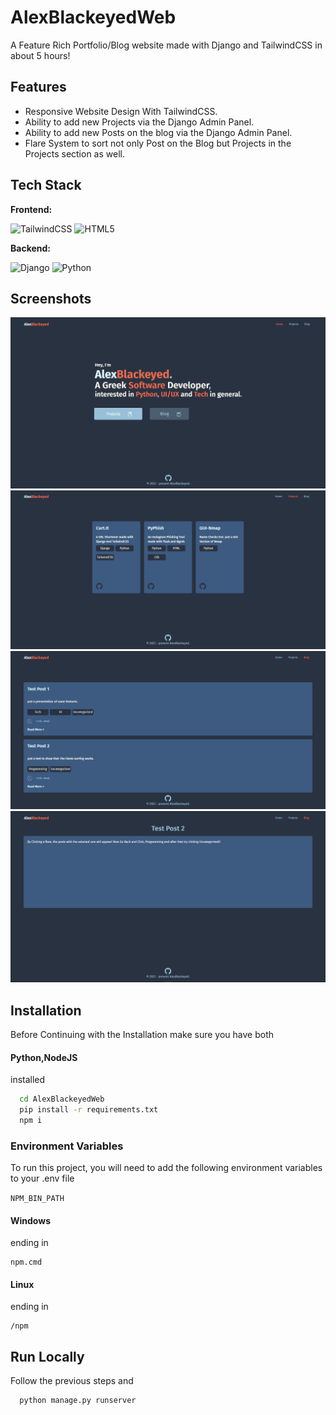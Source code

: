 
# AlexBlackeyedWeb

A Feature Rich Portfolio/Blog website made with Django and TailwindCSS in about 5 hours!


## Features

- Responsive Website Design With TailwindCSS.
- Ability to add new Projects via the Django Admin Panel.
- Ability to add new Posts on the blog via the Django Admin Panel.
- Flare System to sort not only Post on the Blog but Projects in the Projects section as well.


## Tech Stack

**Frontend:**

![TailwindCSS](https://img.shields.io/badge/tailwindcss-%2338B2AC.svg?style=for-the-badge&logo=tailwind-css&logoColor=white)
![HTML5](https://img.shields.io/badge/html5-%23E34F26.svg?style=for-the-badge&logo=html5&logoColor=white)

**Backend:**

![Django](https://img.shields.io/badge/django-%23092E20.svg?style=for-the-badge&logo=django&logoColor=white)
![Python](https://img.shields.io/badge/python-3670A0?style=for-the-badge&logo=python&logoColor=ffdd54)



## Screenshots

<img src="/screenshots/main.png" width="600">
<img src="/screenshots/projects.png" width="600">
<img src="/screenshots/blog.png" width="600">
<img src="/screenshots/post.png" width="600">




## Installation

Before Continuing with the Installation make sure you have both
#### Python,NodeJS
installed

```bash
  cd AlexBlackeyedWeb
  pip install -r requirements.txt
  npm i
```

    
### Environment Variables

To run this project, you will need to add the following environment variables to your .env file

`NPM_BIN_PATH`

#### Windows

ending in
    
    npm.cmd

#### Linux

ending in
    
    /npm
    
## Run Locally

Follow the previous steps and

```bash
  python manage.py runserver
```
